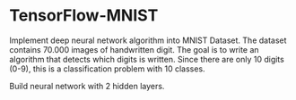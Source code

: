 # TensorFlow-MNIST
Implement deep neural network algorithm into MNIST Dataset.
The dataset contains 70.000 images of handwritten digit. The goal is to write an algorithm that detects which digits is written.
Since there are only 10 digits (0-9), this is a classification problem with 10 classes.

Build neural network with 2 hidden layers.

